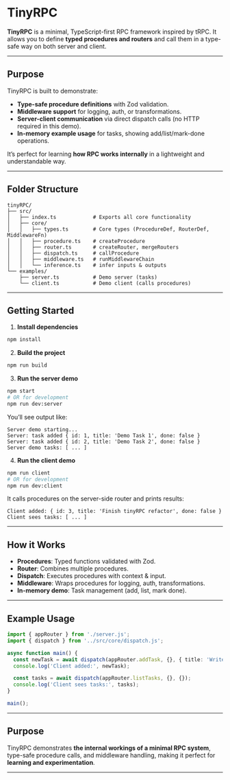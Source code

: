 

# TinyRPC

**TinyRPC** is a minimal, TypeScript-first RPC framework inspired by tRPC. It allows you to define **typed procedures and routers** and call them in a type-safe way on both server and client.

---

## **Purpose**

TinyRPC is built to demonstrate:

* **Type-safe procedure definitions** with Zod validation.
* **Middleware support** for logging, auth, or transformations.
* **Server-client communication** via direct dispatch calls (no HTTP required in this demo).
* **In-memory example usage** for tasks, showing add/list/mark-done operations.

It’s perfect for learning **how RPC works internally** in a lightweight and understandable way.

---

## **Folder Structure**

```
tinyRPC/
├── src/
│   ├── index.ts            # Exports all core functionality
│   ├── core/
│   │   ├── types.ts        # Core types (ProcedureDef, RouterDef, MiddlewareFn)
│   │   ├── procedure.ts    # createProcedure
│   │   ├── router.ts       # createRouter, mergeRouters
│   │   ├── dispatch.ts     # callProcedure
│   │   ├── middleware.ts   # runMiddlewareChain
│   │   └── inference.ts    # infer inputs & outputs
└── examples/
    ├── server.ts           # Demo server (tasks)
    └── client.ts           # Demo client (calls procedures)
```

---

## **Getting Started**

1. **Install dependencies**

```bash
npm install
```

2. **Build the project**

```bash
npm run build
```

3. **Run the server demo**

```bash
npm start
# OR for development
npm run dev:server
```

You’ll see output like:

```
Server demo starting...
Server: task added { id: 1, title: 'Demo Task 1', done: false }
Server: task added { id: 2, title: 'Demo Task 2', done: false }
Server demo tasks: [ ... ]
```

4. **Run the client demo**

```bash
npm run client
# OR for development
npm run dev:client
```

It calls procedures on the server-side router and prints results:

```
Client added: { id: 3, title: 'Finish tinyRPC refactor', done: false }
Client sees tasks: [ ... ]
```

---

## **How it Works**

* **Procedures**: Typed functions validated with Zod.
* **Router**: Combines multiple procedures.
* **Dispatch**: Executes procedures with context & input.
* **Middleware**: Wraps procedures for logging, auth, transformations.
* **In-memory demo**: Task management (add, list, mark done).

---

## **Example Usage**

```ts
import { appRouter } from './server.js';
import { dispatch } from '../src/core/dispatch.js';

async function main() {
  const newTask = await dispatch(appRouter.addTask, {}, { title: 'Write README' });
  console.log('Client added:', newTask);

  const tasks = await dispatch(appRouter.listTasks, {}, {});
  console.log('Client sees tasks:', tasks);
}

main();
```

---

## **Purpose**

TinyRPC demonstrates **the internal workings of a minimal RPC system**, type-safe procedure calls, and middleware handling, making it perfect for **learning and experimentation**.

---
